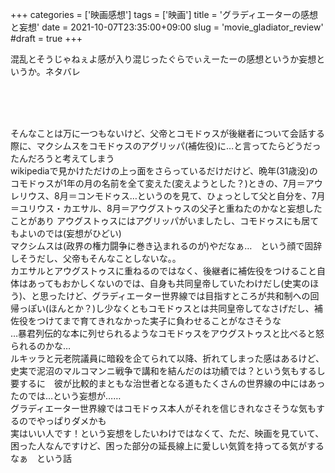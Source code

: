+++
categories = ['映画感想']
tags = ['映画']
title = 'グラディエーターの感想と妄想'
date = 2021-10-07T23:35:00+09:00
slug = 'movie_gladiator_review'
#draft = true
+++

混乱とそうじゃねぇよ感が入り混じったぐらでぃえーたーの感想というか妄想というか。ネタバレ
<!--more-->
<br>
<br>
<br>

そんなことは万に一つもないけど、父帝とコモドゥスが後継者について会話する際に、マクシムスをコモドゥスのアグリッパ(補佐役)に…と言ってたらどうだったんだろうと考えてしまう
<br>
wikipediaで見かけただけの上っ面をさらっているだけだけど、晩年(31歳没)のコモドゥスが1年の月の名前を全て変えた(変えようとした？)ときの、7月＝アウレリウス、8月＝コンモドゥス…というのを見て、ひょっとして父と自分を、7月＝ユリウス・カエサル、8月＝アウグストゥスの父子と重ねたのかなと妄想したことがあり
アウグストゥスにはアグリッパがいましたし、コモドゥスにも居てもよいのでは(妄想がひどい)
<br>
マクシムスは(政界の権力闘争に巻き込まれるのが)やだなぁ…　という顔で固辞しそうだし、父帝もそんなことしないな。。
<br>
カエサルとアウグストゥスに重ねるのではなく、後継者に補佐役をつけること自体はあってもおかしくないのでは、自身も共同皇帝していたわけだし(史実のほう)、と思ったけど、グラディエーター世界線では目指すところが共和制への回帰っぽい(ほんとか？)し少なくともコモドゥスとは共同皇帝してなさげだし、補佐役をつけてまで育てきれなかった実子に負わせることがなさそうな
<br>
…暴君列伝的な本に列せられるようなコモドゥスをアウグストゥスと比べると怒られるのかな…
<br>
ルキッラと元老院議員に暗殺を企てられて以降、折れてしまった感はあるけど、史実で泥沼のマルコマンニ戦争で講和を結んだのは功績では？という気もするし　要するに　彼が比較的まともな治世者となる道もたくさんの世界線の中にはあったのでは…という妄想が……
<br>
グラディエーター世界線ではコモドゥス本人がそれを信じきれなさそうな気もするのでやっぱりダメかも
<br>
実はいい人です！という妄想をしたいわけではなくて、ただ、映画を見ていて、困った人なんですけど、困った部分の延長線上に愛しい気質を持ってる気がするなぁ　という話
<br>